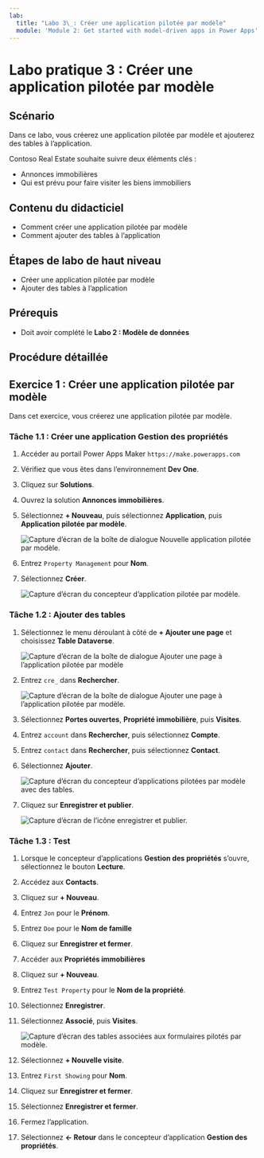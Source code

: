 ```yaml
---
lab:
  title: "Labo 3\_: Créer une application pilotée par modèle"
  module: 'Module 2: Get started with model-driven apps in Power Apps'
---
```


# Labo pratique 3 : Créer une application pilotée par modèle

## Scénario

Dans ce labo, vous créerez une application pilotée par modèle et ajouterez des tables à l’application.

Contoso Real Estate souhaite suivre deux éléments clés :

- Annonces immobilières
- Qui est prévu pour faire visiter les biens immobiliers

## Contenu du didacticiel

- Comment créer une application pilotée par modèle
- Comment ajouter des tables à l’application

## Étapes de labo de haut niveau

- Créer une application pilotée par modèle
- Ajouter des tables à l’application
  
## Prérequis

- Doit avoir complété le **Labo 2 : Modèle de données**

## Procédure détaillée

## Exercice 1 : Créer une application pilotée par modèle

Dans cet exercice, vous créerez une application pilotée par modèle.

### Tâche 1.1 : Créer une application Gestion des propriétés

1. Accéder au portail Power Apps Maker `https://make.powerapps.com`

1. Vérifiez que vous êtes dans l’environnement **Dev One**.

1. Cliquez sur **Solutions**.

1. Ouvrez la solution **Annonces immobilières**.

1. Sélectionnez **+ Nouveau**, puis sélectionnez **Application**, puis **Application pilotée par modèle**.

    ![Capture d’écran de la boîte de dialogue Nouvelle application pilotée par modèle.](../media/new-mda.png)

1. Entrez `Property Management` pour **Nom**.

1. Sélectionnez **Créer**.

    ![Capture d’écran du concepteur d’application pilotée par modèle.](../media/mda-designer.png)

### Tâche 1.2 : Ajouter des tables

1. Sélectionnez le menu déroulant à côté de **+ Ajouter une page** et choisissez **Table Dataverse**.

    ![Capture d’écran de la boîte de dialogue Ajouter une page à l’application pilotée par modèle](../media/mda-new-page.png)

1. Entrez `cre_` dans **Rechercher**.

    ![Capture d’écran de la boîte de dialogue Ajouter une page à l’application pilotée par modèle.](../media/mda-add-tables.png)

1. Sélectionnez **Portes ouvertes**, **Propriété immobilière**, puis **Visites**.

1. Entrez `account` dans **Rechercher**, puis sélectionnez **Compte**.

1. Entrez `contact` dans **Rechercher**, puis sélectionnez **Contact**.

1. Sélectionnez **Ajouter**.

    ![Capture d’écran du concepteur d’applications pilotées par modèle avec des tables.](../media/mda-designer-with-tables.png)

1. Cliquez sur **Enregistrer et publier**.

    ![Capture d’écran de l’icône enregistrer et publier.](../media/mda-save-publish-btn.png)

### Tâche 1.3 : Test

1. Lorsque le concepteur d’applications **Gestion des propriétés** s’ouvre, sélectionnez le bouton **Lecture**.

1. Accédez aux **Contacts**.

1. Cliquez sur **+ Nouveau**.

1. Entrez `Jon` pour le **Prénom**.

1. Entrez `Doe` pour le **Nom de famille**

1. Cliquez sur **Enregistrer et fermer**.

1. Accéder aux **Propriétés immobilières**

1. Cliquez sur **+ Nouveau**.

1. Entrez `Test Property` pour le **Nom de la propriété**.

1. Sélectionnez **Enregistrer**.

1. Sélectionnez **Associé**, puis **Visites**.

    ![Capture d’écran des tables associées aux formulaires pilotés par modèle.](../media/mda-related-records.png)

1. Sélectionnez **+ Nouvelle visite**.

1. Entrez `First Showing` pour **Nom**.

1. Cliquez sur **Enregistrer et fermer**.

1. Sélectionnez **Enregistrer et fermer**.

1. Fermez l’application.

1. Sélectionnez **<- Retour** dans le concepteur d’application **Gestion des propriétés**.
